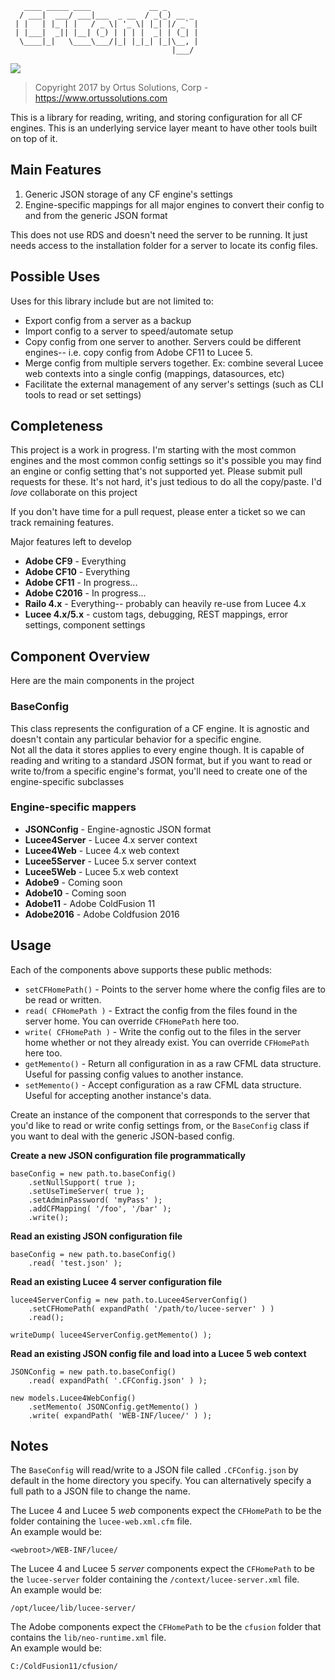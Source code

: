 ```
   ____ _____ ____             __ _       
  / ___|  ___/ ___|___  _ __  / _(_) __ _ 
 | |   | |_ | |   / _ \| '_ \| |_| |/ _` |
 | |___|  _|| |__| (_) | | | |  _| | (_| |
  \____|_|   \____\___/|_| |_|_| |_|\__, |
                                    |___/ 
```

<img src="https://www.ortussolutions.com/__media/logos/CfConfigLogo300.png" class="img-thumbnail"/>

>Copyright 2017 by Ortus Solutions, Corp - https://www.ortussolutions.com

This is a library for reading, writing, and storing configuration for all CF engines. This is an underlying service layer meant to have other tools built on top of it.

## Main Features

1. Generic JSON storage of any CF engine's settings
2. Engine-specific mappings for all major engines to convert their config to and from the generic JSON format

This does not use RDS and doesn't need the server to be running.  It just needs access to the installation folder for a server to locate its config files. 

## Possible Uses

Uses for this library include but are not limited to:

* Export config from a server as a backup
* Import config to a server to speed/automate setup
* Copy config from one server to another.  Servers could be different engines-- i.e. copy config from Adobe CF11 to Lucee 5.
* Merge config from multiple servers together. Ex: combine several Lucee web contexts into a single config (mappings, datasources, etc)
* Facilitate the external management of any server's settings (such as CLI tools to read or set settings)

## Completeness

This project is a work in progress.  I'm starting with the most common engines and the most common config settings so it's possible you may find an engine
or config setting that's not supported yet.  Please submit pull requests for these.  It's not hard, it's just tedious to do all the copy/paste.  I'd *love* collaborate on this project

If you don't have time for a pull request, please enter a ticket so we can track remaining features.  

Major features left to develop
* **Adobe CF9** - Everything
* **Adobe CF10** - Everything
* **Adobe CF11** - In progress...
* **Adobe C2016** - In progress...
* **Railo 4.x** - Everything-- probably can heavily re-use from Lucee 4.x
* **Lucee 4.x/5.x** - custom tags, debugging, REST mappings, error settings, component settings

## Component Overview

Here are the main components in the project

### BaseConfig

This class represents the configuration of a CF engine.  It is agnostic and doesn't contain any particular behavior for a specific engine.  
Not all the data it stores applies to every engine though.  It is capable of reading and writing to a standard JSON format, but if you want to read or write to/from a specific engine's format, you'll need to create one of the engine-specific subclasses

### Engine-specific mappers

* **JSONConfig** - Engine-agnostic JSON format
* **Lucee4Server** - Lucee 4.x server context
* **Lucee4Web** - Lucee 4.x web context
* **Lucee5Server** - Lucee 5.x server context
* **Lucee5Web** - Lucee 5.x web context
* **Adobe9** - Coming soon
* **Adobe10** - Coming soon
* **Adobe11** - Adobe ColdFusion 11
* **Adobe2016** - Adobe Coldfusion 2016

## Usage

Each of the components above supports these public methods:

* `setCFHomePath()` - Points to the server home where the config files are to be read or written.
* `read( CFHomePath )` - Extract the config from the files found in the server home.  You can override `CFHomePath` here too.
* `write( CFHomePath )` - Write the config out to the files in the server home whether or not they already exist.  You can override `CFHomePath` here too.
* `getMemento()` - Return all configuration in as a raw CFML data structure.  Useful for passing config values to another instance.
* `setMemento()` - Accept configuration as a raw CFML data structure.  Useful for accepting another instance's data.

Create an instance of the component that corresponds to the server that you'd like to read or write config settings from, or the `BaseConfig` class if you want to deal with the generic JSON-based config.

**Create a new JSON configuration file programmatically**
```
baseConfig = new path.to.baseConfig()
	.setNullSupport( true );
	.setUseTimeServer( true );
	.setAdminPassword( 'myPass' );
	.addCFMapping( '/foo', '/bar' );
	.write();
 ```

**Read an existing JSON configuration file**
```
baseConfig = new path.to.baseConfig()
	.read( 'test.json' );
```

**Read an existing Lucee 4 server configuration file**
```
lucee4ServerConfig = new path.to.Lucee4ServerConfig()
	.setCFHomePath( expandPath( '/path/to/lucee-server' ) )
	.read();
	
writeDump( lucee4ServerConfig.getMemento() );
```

**Read an existing JSON config file and load into a Lucee 5 web context**
```
JSONConfig = new path.to.baseConfig()
	.read( expandPath( '.CFConfig.json' ) );

new models.Lucee4WebConfig()
	.setMemento( JSONConfig.getMemento() )		
	.write( expandPath( 'WEB-INF/lucee/' ) );
```

## Notes

The `BaseConfig` will read/write to a JSON file called `.CFConfig.json` by default in the home directory you specify.  You can alternatively specify a full path
to a JSON file to change the name. 

The Lucee 4 and Lucee 5 *web* components expect the `CFHomePath` to be the folder containing the `lucee-web.xml.cfm` file.  
An example would be:
```
<webroot>/WEB-INF/lucee/
```

The Lucee 4 and Lucee 5 *server* components expect the `CFHomePath` to be the `lucee-server` folder containing the `/context/lucee-server.xml` file.  
An example would be:
```
/opt/lucee/lib/lucee-server/
```

The Adobe components expect the `CFHomePath` to be the `cfusion` folder that contains the `lib/neo-runtime.xml` file.  
An example would be:
```
C:/ColdFusion11/cfusion/
```
